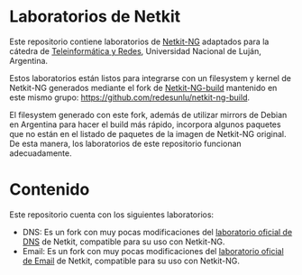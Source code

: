 # Laboratorios de Netkit
Este repositorio contiene laboratorios de [Netkit-NG](https://netkit-ng.github.io/) adaptados para la cátedra de [Teleinformática y Redes](http://www.labredes.unlu.edu.ar/tyr), Universidad Nacional de Luján, Argentina.

Estos laboratorios están listos para integrarse con un filesystem y kernel de Netkit-NG generados mediante el fork de [Netkit-NG-build](https://github.com/netkit-ng/netkit-ng-build) mantenido en este mismo grupo: https://github.com/redesunlu/netkit-ng-build.

El filesystem generado con este fork, además de utilizar mirrors de Debian en Argentina para hacer el build más rápido, incorpora algunos paquetes que no están en el listado de paquetes de la imagen de Netkit-NG original. De esta manera, los laboratorios de este repositorio funcionan adecuadamente.

# Contenido

Este repositorio cuenta con los siguientes laboratorios:

 * DNS: Es un fork con muy pocas modificaciones del [laboratorio oficial de DNS](http://wiki.netkit.org/netkit-labs/netkit-labs_application-level/netkit-lab_dns/netkit-lab_dns.tar.gz) de Netkit, compatible para su uso con Netkit-NG.
 * Email: Es un fork con muy pocas modificaciones del [laboratorio oficial de Email](http://wiki.netkit.org/netkit-labs/netkit-labs_application-level/netkit-lab_email/netkit-lab_email.tar.gz) de Netkit, compatible para su uso con Netkit-NG.

